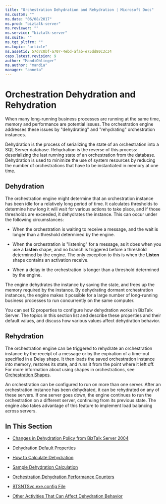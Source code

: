 ```yaml
---
title: "Orchestration Dehydration and Rehydration | Microsoft Docs"
ms.custom: ""
ms.date: "06/08/2017"
ms.prod: "biztalk-server"
ms.reviewer: ""
ms.service: "biztalk-server"
ms.suite: ""
ms.tgt_pltfrm: ""
ms.topic: "article"
ms.assetid: 57d7c0bf-a707-4ebd-afab-e75dd80c3c34
caps.latest.revision: 9
author: "MandiOhlinger"
ms.author: "mandia"
manager: "anneta"
---
```

# Orchestration Dehydration and Rehydration
When many long-running business processes are running at the same time, memory and performance are potential issues. The orchestration engine addresses these issues by "dehydrating" and "rehydrating" orchestration instances.  
  
 Dehydration is the process of serializing the state of an orchestration into a SQL Server database. Rehydration is the reverse of this process: deserializing the last running state of an orchestration from the database. Dehydration is used to minimize the use of system resources by reducing the number of orchestrations that have to be instantiated in memory at one time.  
  
## Dehydration  
 The orchestration engine might determine that an orchestration instance has been idle for a relatively long period of time. It calculates thresholds to determine how long it will wait for various actions to take place, and if those thresholds are exceeded, it dehydrates the instance. This can occur under the following circumstances:  
  
-   When the orchestration is waiting to receive a message, and the wait is longer than a threshold determined by the engine.  
  
-   When the orchestration is "listening" for a message, as it does when you use a **Listen** shape, and no branch is triggered before a threshold determined by the engine. The only exception to this is when the **Listen** shape contains an activation receive.  
  
-   When a delay in the orchestration is longer than a threshold determined by the engine.  
  
 The engine dehydrates the instance by saving the state, and frees up the memory required by the instance. By dehydrating dormant orchestration instances, the engine makes it possible for a large number of long-running business processes to run concurrently on the same computer.  
  
 You can set 12 properties to configure how dehydration works in BizTalk Server. The topics in this section list and describe these properties and their default values, and discuss how various values affect dehydration behavior.  
  
## Rehydration  
 The orchestration engine can be triggered to rehydrate an orchestration instance by the receipt of a message or by the expiration of a time-out specified in a Delay shape. It then loads the saved orchestration instance into memory, restores its state, and runs it from the point where it left off. For more information about using shapes in orchestrations, see [Orchestration Shapes](../core/orchestration-shapes.md).  
  
 An orchestration can be configured to run on more than one server. After an orchestration instance has been dehydrated, it can be rehydrated on any of these servers. If one server goes down, the engine continues to run the orchestration on a different server, continuing from its previous state. The engine also takes advantage of this feature to implement load balancing across servers.  
  
## In This Section  
  
-   [Changes in Dehydration Policy from BizTalk Server 2004](../core/changes-in-dehydration-policy-from-biztalk-server-2004.md)  
  
-   [Dehydration Default Properties](../core/dehydration-default-properties.md)  
  
-   [How to Calculate Dehydration](../core/how-to-calculate-dehydration.md)  
  
-   [Sample Dehydration Calculation](../core/sample-dehydration-calculation.md)  
  
-   [Orchestration Dehydration Performance Counters](../core/orchestration-dehydration-performance-counters.md)  
  
-   [BTSNTSvc.exe.config File](../core/btsntsvc-exe-config-file.md)  
  
-   [Other Activities That Can Affect Dehydration Behavior](../core/other-activities-that-can-affect-dehydration-behavior.md)